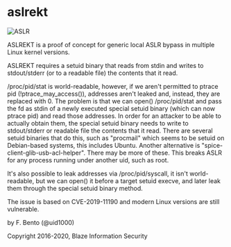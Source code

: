 # aslrekt

![ASLR](https://github.com/blazeinfosec/aslrekt/blob/master/ASLR%20B.jpg)

ASLREKT is a proof of concept for generic local ASLR bypass in multiple Linux kernel versions.

ASLREKT requires a setuid binary that reads from stdin and writes to stdout/stderr (or to a readable file) the 
contents that it read.

/proc/pid/stat is world-readable, however, if we aren't permitted to ptrace pid (!ptrace_may_access()),
addresses aren't leaked and, instead, they are replaced with 0. The problem is that we can open() /proc/pid/stat
and pass the fd as stdin of a newly executed special setuid binary (which can now ptrace pid) and read
those addresses. In order for an attacker to be able to actually obtain them, the special setuid binary needs 
to write to stdout/stderr or readable file the contents that it read. There are several setuid binaries that do
this, such as "procmail" which seems to be setuid on Debian-based systems, this includes Ubuntu. Another
alternative is "spice-client-glib-usb-acl-helper". There may be more of these. This breaks ASLR for any process
running under another uid, such as root.

It's also possible to leak addresses via /proc/pid/syscall, it isn't world-readable, but we can open() it before a
target setuid execve, and later leak them through the special setuid binary method.

The issue is based on CVE-2019-11190 and modern Linux versions are still vulnerable.

by F. Bento (@uid1000)

Copyright 2016-2020, Blaze Information Security
